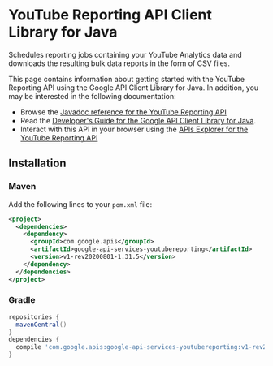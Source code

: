 # YouTube Reporting API Client Library for Java

Schedules reporting jobs containing your YouTube Analytics data and downloads the resulting bulk data reports in the form of CSV files.

This page contains information about getting started with the YouTube Reporting API
using the Google API Client Library for Java. In addition, you may be interested
in the following documentation:

* Browse the [Javadoc reference for the YouTube Reporting API][javadoc]
* Read the [Developer's Guide for the Google API Client Library for Java][google-api-client].
* Interact with this API in your browser using the [APIs Explorer for the YouTube Reporting API][api-explorer]

## Installation

### Maven

Add the following lines to your `pom.xml` file:

```xml
<project>
  <dependencies>
    <dependency>
      <groupId>com.google.apis</groupId>
      <artifactId>google-api-services-youtubereporting</artifactId>
      <version>v1-rev20200801-1.31.5</version>
    </dependency>
  </dependencies>
</project>
```

### Gradle

```gradle
repositories {
  mavenCentral()
}
dependencies {
  compile 'com.google.apis:google-api-services-youtubereporting:v1-rev20200801-1.31.5'
}
```

[javadoc]: https://googleapis.dev/java/google-api-services-youtubereporting/latest/index.html
[google-api-client]: https://github.com/googleapis/google-api-java-client/
[api-explorer]: https://developers.google.com/apis-explorer/#p/youtubereporting/v1/
